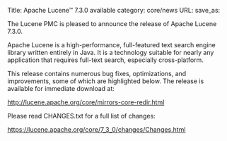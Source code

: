 Title: Apache Lucene™ 7.3.0 available
category: core/news
URL: 
save_as: 

The Lucene PMC is pleased to announce the release of Apache Lucene 7.3.0.

Apache Lucene is a high-performance, full-featured text search engine library written entirely in Java. It is a technology suitable for nearly any application that requires full-text search, especially cross-platform.

This release contains numerous bug fixes, optimizations, and improvements, some of which are highlighted below. The release is available for immediate download at:

  <http://lucene.apache.org/core/mirrors-core-redir.html>

Please read CHANGES.txt for a full list of changes:

  <https://lucene.apache.org/core/7_3_0/changes/Changes.html>

